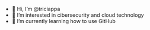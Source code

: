 - 👋 Hi, I’m @triciappa
- 👀 I’m interested in cibersecurity and cloud technology
- 🌱 I’m currently learning how to use GitHub


<!---
triciappa/triciappa is a ✨ special ✨ repository because its `README.md` (this file) appears on your GitHub profile.
You can click the Preview link to take a look at your changes.
--->
